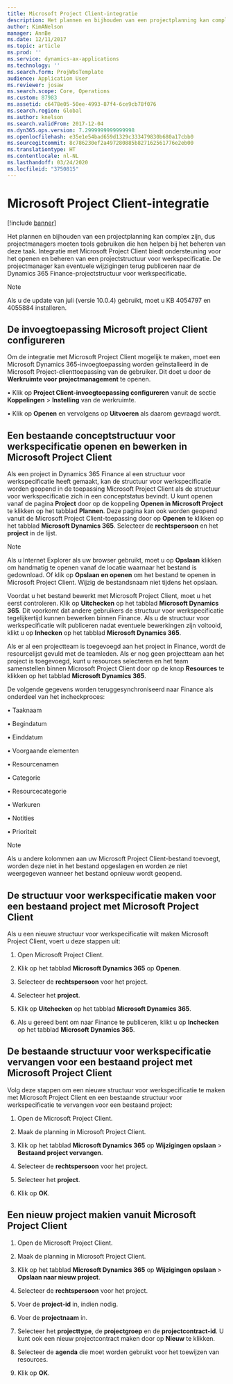 ```yaml
---
title: Microsoft Project Client-integratie
description: Het plannen en bijhouden van een projectplanning kan complex zijn, dus projectmanagers moeten tools gebruiken die hen helpen bij het beheren van deze taak. Integratie met Microsoft Project Client biedt ondersteuning voor het openen en beheren van een projectstructuur voor werkspecificatie.
author: KimANelson
manager: AnnBe
ms.date: 12/11/2017
ms.topic: article
ms.prod: ''
ms.service: dynamics-ax-applications
ms.technology: ''
ms.search.form: ProjWbsTemplate
audience: Application User
ms.reviewer: josaw
ms.search.scope: Core, Operations
ms.custom: 87983
ms.assetid: c6478e05-50ee-4993-87f4-6ce9cb78f076
ms.search.region: Global
ms.author: knelson
ms.search.validFrom: 2017-12-04
ms.dyn365.ops.version: 7.2999999999999998
ms.openlocfilehash: e35e1e54bad659d1329c333479830b680a17cbb0
ms.sourcegitcommit: 8c786230ef2a497280885b827162561776e2eb00
ms.translationtype: HT
ms.contentlocale: nl-NL
ms.lasthandoff: 03/24/2020
ms.locfileid: "3750815"
---
```

# <a name="microsoft-project-client-integration"></a>Microsoft Project Client-integratie

[!include [banner](../includes/banner.md)]

Het plannen en bijhouden van een projectplanning kan complex zijn, dus projectmanagers moeten tools gebruiken die hen helpen bij het beheren van deze taak. Integratie met Microsoft Project Client biedt ondersteuning voor het openen en beheren van een projectstructuur voor werkspecificatie. De projectmanager kan eventuele wijzigingen terug publiceren naar de Dynamics 365 Finance-projectstructuur voor werkspecificatie.

> [!NOTE]
> Als u de update van juli (versie 10.0.4) gebruikt, moet u KB 4054797 en 4055884 installeren.

## <a name="configure-the-microsoft-project-client-add-in"></a>De invoegtoepassing Microsoft project Client configureren
Om de integratie met Microsoft Project Client mogelijk te maken, moet een Microsoft Dynamics 365-invoegtoepassing worden geïnstalleerd in de Microsoft Project-clienttoepassing van de gebruiker. Dit doet u door de **Werkruimte voor projectmanagement** te openen.

•   Klik op **Project Client-invoegtoepassing configureren** vanuit de sectie **Koppelingen** > **Instelling** van de werkruimte.

•   Klik op **Openen** en vervolgens op **Uitvoeren** als daarom gevraagd wordt.

## <a name="open-and-edit-an-existing-draft-work-breakdown-structure-in-microsoft-project-client"></a>Een bestaande conceptstructuur voor werkspecificatie openen en bewerken in Microsoft Project Client
Als een project in Dynamics 365 Finance al een structuur voor werkspecificatie heeft gemaakt, kan de structuur voor werkspecificatie worden geopend in de toepassing Microsoft Project Client als de structuur voor werkspecificatie zich in een conceptstatus bevindt. U kunt openen vanaf de pagina **Project** door op de koppeling **Openen in Microsoft Project** te klikken op het tabblad **Plannen**. Deze pagina kan ook worden geopend vanuit de Microsoft Project Client-toepassing door op **Openen** te klikken op het tabblad **Microsoft Dynamics 365**. Selecteer de **rechtspersoon** en het **project** in de lijst.

> [!NOTE]
> Als u Internet Explorer als uw browser gebruikt, moet u op **Opslaan** klikken om handmatig te openen vanaf de locatie waarnaar het bestand is gedownload. Of klik op **Opslaan en openen** om het bestand te openen in Microsoft Project Client. Wijzig de bestandsnaam niet tijdens het opslaan.

Voordat u het bestand bewerkt met Microsoft Project Client, moet u het eerst controleren. Klik op **Uitchecken** op het tabblad **Microsoft Dynamics 365**. Dit voorkomt dat andere gebruikers de structuur voor werkspecificatie tegelijkertijd kunnen bewerken binnen Finance. Als u de structuur voor werkspecificatie wilt publiceren nadat eventuele bewerkingen zijn voltooid, klikt u op **Inhecken** op het tabblad **Microsoft Dynamics 365**.

Als er al een projectteam is toegevoegd aan het project in Finance, wordt de resourcelijst gevuld met de teamleden. Als er nog geen projectteam aan het project is toegevoegd, kunt u resources selecteren en het team samenstellen binnen Microsoft Project Client door op de knop **Resources** te klikken op het tabblad **Microsoft Dynamics 365**. 

De volgende gegevens worden teruggesynchroniseerd naar Finance als onderdeel van het incheckproces:

•   Taaknaam

•   Begindatum

•   Einddatum

•   Voorgaande elementen

•   Resourcenamen

•   Categorie

•   Resourcecategorie

•   Werkuren

•   Notities

•   Prioriteit

> [!NOTE]
> Als u andere kolommen aan uw Microsoft Project Client-bestand toevoegt, worden deze niet in het bestand opgeslagen en worden ze niet weergegeven wanneer het bestand opnieuw wordt geopend.

## <a name="create-the-work-breakdown-structure-for-an-existing-project-using-microsoft-project-client"></a>De structuur voor werkspecificatie maken voor een bestaand project met Microsoft Project Client
Als u een nieuwe structuur voor werkspecificatie wilt maken Microsoft Project Client, voert u deze stappen uit:


1.  Open Microsoft Project Client.

2.  Klik op het tabblad **Microsoft Dynamics 365** op **Openen**.

3.  Selecteer de **rechtspersoon** voor het project.

4.  Selecteer het **project**.

5.  Klik op **Uitchecken** op het tabblad **Microsoft Dynamics 365**.

6.  Als u gereed bent om naar Finance te publiceren, klikt u op **Inchecken** op het tabblad **Microsoft Dynamics 365**.

## <a name="replace-the-existing-work-breakdown-structure-for-an-existing-project-using-microsoft-project-client"></a>De bestaande structuur voor werkspecificatie vervangen voor een bestaand project met Microsoft Project Client
Volg deze stappen om een nieuwe structuur voor werkspecificatie te maken met Microsoft Project Client en een bestaande structuur voor werkspecificatie te vervangen voor een bestaand project:

1.  Open de Microsoft Project Client.

2.  Maak de planning in Microsoft Project Client.

3.  Klik op het tabblad **Microsoft Dynamics 365** op **Wijzigingen opslaan** > **Bestaand project vervangen**.

4.  Selecteer de **rechtspersoon** voor het project.

5.  Selecteer het **project**.

6.  Klik op **OK**.

## <a name="create-a-new-project-from-within-microsoft-project-client"></a>Een nieuw project makien vanuit Microsoft Project Client


1.  Open de Microsoft Project Client.

2.  Maak de planning in Microsoft Project Client.

3.  Klik op het tabblad **Microsoft Dynamics 365** op **Wijzigingen opslaan** > **Opslaan naar nieuw project**.

4.  Selecteer de **rechtspersoon** voor het project.

5.  Voer de **project-id** in, indien nodig.

6.  Voer de **projectnaam** in.

7.  Selecteer het **projecttype**, de **projectgroep** en de **projectcontract-id**. U kunt ook een nieuw projectcontract maken door op **Nieuw** te klikken.

8.  Selecteer de **agenda** die moet worden gebruikt voor het toewijzen van resources.

11. Klik op **OK**.
